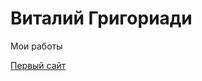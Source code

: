 # Виталий Григориади
Мои работы

[Первый сайт](https://memfik.github.io/lesson_12/ "Моя готовая домашка")
